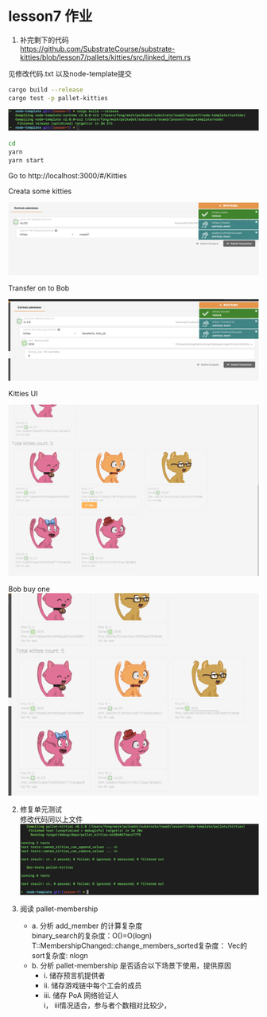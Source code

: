 # lesson7 作业

1. 补完剩下的代码  
https://github.com/SubstrateCourse/substrate-kitties/blob/lesson7/pallets/kitties/src/linked_item.rs

见修改代码.txt 以及node-template提交
````bash
cargo build --release
cargo test -p pallet-kitties
````
![image](./images/compile_ok.png)

````bash
cd 
yarn
yarn start
````
Go to http://localhost:3000/#/Kitties

Creata some kitties

![image](./images/create_a_kitty.png)

Transfer on to Bob

![image](./images/transfer_to_Bob.png)

Kitties UI

![image](./images/kitties_ui.png)

Bob buy one 
![image](./images/kitties_after_Bob_buy.png)

2. 修复单元测试   
修改代码同以上文件
![image](./images/test_ok.png)

3. 阅读 pallet-membership     
    - a. 分析 add_member 的计算复杂度   
      binary_search的复杂度：O()=O(logn)
      T::MembershipChanged::change_members_sorted复杂度： Vec的sort复杂度: nlogn
    - b. 分析 pallet-membership 是否适合以下场景下使用，提供原因   
      * i. 储存预言机提供者    
      * ii. 储存游戏链中每个工会的成员   
      * iii. 储存 PoA 网络验证人   
      i， iii情况适合，参与者个数相对比较少，